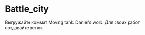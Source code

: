 Battle_city
===========
Выгружайте коммит Moving tank. Daniel's work. Для своих работ создавайте ветки.
